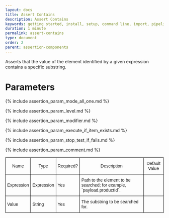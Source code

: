 ```yaml
---
layout: docs
title: Assert Contains
description: Assert Contains
keywords: getting started, install, setup, command line, import, pipeline, update, samples, help
duration: 1 minute
permalink: assert-contains
type: document
order: 2
parent: assertion-components
---
```


Asserts that the value of the element identified by a given expression contains a specific substring.

<style type="text/css">
.docsTable  {border-collapse:collapse;border-spacing:0;}
.docsTable td{font-family:Arial, sans-serif;font-size:14px;padding:10px 5px;border-style:solid;border-width:1px;overflow:hidden;word-break:normal;border-color:black;}
.docsTable th{font-family:Arial, sans-serif;font-size:14px;font-weight:normal;padding:10px 5px;border-style:solid;border-width:1px;overflow:hidden;word-break:normal;border-color:black;}
.docsTable .docsTableBorder{border-color:inherit;text-align:left}
<!-- @media screen and (max-width: 767px) {.tg {width: auto !important;}.tg col {width: auto !important;}.tg-wrap {overflow-x: auto;-webkit-overflow-scrolling: touch;}} --></style>

# Parameters
<div class="docsTable-wrap"><table class="docsTable">
  <tr>
    <th> Name </th>
    <th> Type </th>
    <th> Required? </th>
    <th> Description </th>
    <th> Default Value </th>
  </tr>
  <tr>
    <td> Expression </td>
    <td> Expression </td>
    <td> Yes </td>
    <td> Path to the element to be searched; for example, `payload.productId`. </td>
    <td></td>
  </tr>
  <tr>
    <td> Value </td>
    <td> String </td>
    <td> Yes </td>
    <td> The substring to be searched for. </td>
    <td></td>
  </tr>
  {% include assertion_param_mode_all_one.md %}
   
  {% include assertion_param_level.md %}  
  
  {% include assertion_param_modifier.md %}
  
  {% include assertion_param_execute_if_item_exists.md %}
   
  {% include assertion_param_stop_test_if_fails.md %}
  
  {% include assertion_param_comment.md %}
</table></div>
